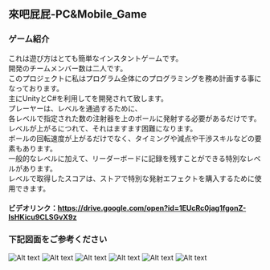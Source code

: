 ## 來吧屁屁-PC&Mobile_Game
### ゲーム紹介
これは遊び方はとても簡単なインスタントゲームです。<br>
開発のチームメンバー数は二人です。<br>
このプロジェクトに私はプログラム全体にのプログラミングを務め計画する事になっております。<br>
主にUnityとC#を利用してを開発されて致します。<br>
プレーヤーは、レベルを通過するために、<br>
各レベルで指定された数の注射器を上のボールに発射する必要があるだけです。<br>
レベルが上がるにつれて、それはますます困難になります。<br>
ボールの回転速度が上がるだけでなく、タイミングや減点や干渉スキルなどの要素もあります。<br>
一般的なレベルに加えて、リーダーボードに記録を残すことができる特別なレベルがあります。<br>
レベルで取得したスコアは、ストアで特別な発射エフェクトを購入するために使用できます。<br>

#### ビデオリンク：https://drive.google.com/open?id=1EUcRc0jag1fgonZ-IsHKicu9CLSGvX9z <br>
### 下記図面をご参考ください

![Alt text](https://imgur.com/aMA4XPF.jpg "Start Menu")
![Alt text](https://imgur.com/YZ9eQNy.jpg "Shop Scene")
![Alt text](https://imgur.com/xjasWbB.jpg "Level Scene")
![Alt text](https://imgur.com/XueiBCd.jpg "Game Scene")
![Alt text](https://imgur.com/9rYgvy4.jpg "Game Scene")
![Alt text](https://imgur.com/QdHbLsX.jpg "Staff List")
